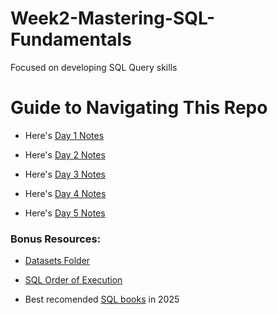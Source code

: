 # Week2-Mastering-SQL-Fundamentals
Focused on developing SQL Query skills

# Guide to Navigating This Repo
- Here's [Day 1 Notes](Day1_Notes.md)

- Here's [Day 2 Notes](Day2_Notes.md)

- Here's [Day 3 Notes](Day3_Notes.md)

- Here's [Day 4 Notes](Day4_Notes.md)

- Here's [Day 5 Notes](Day5_Notes.md)

### Bonus Resources:
- [Datasets Folder](Datasets)

- [SQL Order of Execution](SQL_Order_of_Execution.md)

- Best recomended [SQL books](Books) in 2025

